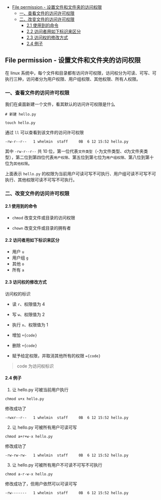 - [File permission - 设置文件和文件夹的访问权限](#file-permission---设置文件和文件夹的访问权限)
  - [一、查看文件的访问许可权限](#一查看文件的访问许可权限)
  - [二、改变文件的访问许可权限](#二改变文件的访问许可权限)
    - [2.1 使用到的命令](#21-使用到的命令)
    - [2.2 访问者用如下标识来区分](#22-访问者用如下标识来区分)
    - [2.3 访问权的修改方式](#23-访问权的修改方式)
    - [2.4 例子](#24-例子)
## File permission - 设置文件和文件夹的访问权限

在 linux 系统中，每个文件和目录都有访问许可权限，访问权分为可读、可写、可执行三种，访问者分为用户权限、用户组权限、其他权限、所有人权限。


### 一、查看文件的访问许可权限

我们在桌面新建一个文件，看其默认的访问许可权限是什么

```
# 新建 hello.py

touch hello.py
```

通过 `ll` 可以查看到该文件的访问许可权限

```
-rw-r--r--   1 whelmin  staff     0B  6 12 15:52 hello.py
```

其中 `-rw-r--r--` 共 10 位，第一位代表`文件类型`（-为文件类型、d为文件夹类型），第二位到第四位代表`用户权限`、第五位到第七位为`用户组权限`、第八位到第十位为`其他权限`。

上面表示 `hello.py` 的权限为当前用户可读可写不可执行、用户组可读不可写不可执行、其他权限可读不可写不可执行。

### 二、改变文件的访问许可权限

#### 2.1 使用到的命令

- `chmod` 改变文件或目录的访问权限

- `chown` 改变文件或目录的拥有者

#### 2.2 访问者用如下标识来区分

- 用户 `u`
- 用户组 `g`
- 其他 `o`
- 所有 `a`

#### 2.3 访问权的修改方式

访问权的标识

- 读 `r`、权限值为 4
- 写 `w`、权限值为 2
- 执行 `x`、权限值为 1

- 增加 `+{code}`
- 删除 `+{code}`
- 赋予给定权限，并取消其他所有的权限 `={code}`

> code 为访问权标识

#### 2.4 例子

1. 让 hello.py 可被当前用户执行

```
chmod u+x hello.py
```
修改成功了
```
-rwxr--r--   1 whelmin  staff     0B  6 12 15:52 hello.py
```

2. 让 hello.py 可被所有用户可读可写

```
chmod a+r+w-x hello.py
```
修改成功了
```
-rw-rw-rw-   1 whelmin  staff     0B  6 12 15:52 hello.py
```

3. 让 hello.py 可被所有用户不可读不可写不可执行

```
chmod a-r-w-x hello.py
```
修改成功了，但用户依然可以可读可写
```
-rw-------   1 whelmin  staff     0B  6 12 15:52 hello.py
```